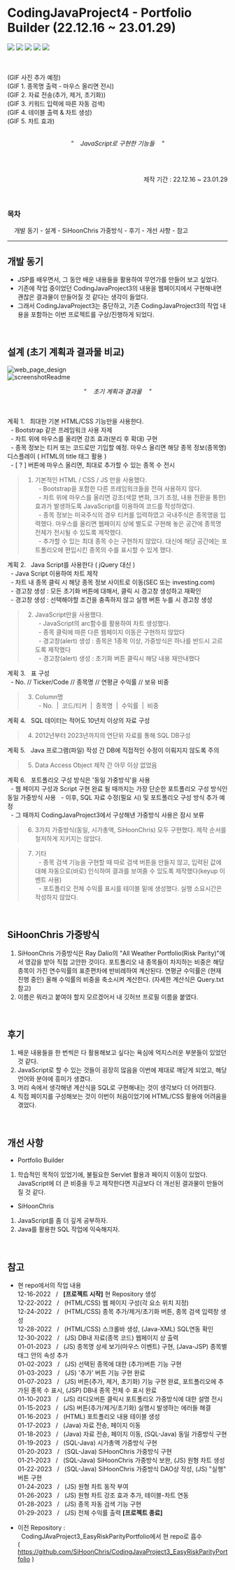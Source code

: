 # CodingJavaProject4 - Portfolio Builder (22.12.16 ~ 23.01.29)  

<div align="left">
<img src="https://img.shields.io/badge/java-007396?style=for-the-badge&logo=java&logoColor=white">
<img src="https://img.shields.io/badge/mysql-4479A1?style=for-the-badge&logo=mysql&logoColor=white">
<img src="https://img.shields.io/badge/html5-E34F26?style=for-the-badge&logo=html5&logoColor=white">
<img src="https://img.shields.io/badge/css-1572B6?style=for-the-badge&logo=css3&logoColor=white">
<img src="https://img.shields.io/badge/javascript-F7DF1E?style=for-the-badge&logo=javascript&logoColor=black">
</div>
<br><br>

(GIF 사진 추가 예정)  
(GIF 1. 종목명 출력 - 마우스 올리면 전시)  
(GIF 2. 자료 전송(추가, 제거, 초기화))  
(GIF 3. 키워드 입력에 따른 자동 검색)  
(GIF 4. 테이블 출력 & 차트 생성)  
(GIF 5. 차트 효과)  
<br>
<div align="center"><i>"&nbsp; &nbsp; JavaScript로 구현한 기능들 &nbsp; &nbsp;"</i></div>

<br><br>  

<div align="right">제작 기간 : 22.12.16 ~ 23.01.29</div>
<br><br>

### 목차  
&nbsp; &nbsp; 개발 동기 - 설계 - SiHoonChris 가중방식 - 후기 - 개선 사항 - 참고  
<hr>  

## 개발 동기  
- JSP를 배우면서, 그 동안 배운 내용들을 활용하여 무언가를 만들어 보고 싶었다.    
- 기존에 작업 중이었던 CodingJavaProject3의 내용을 웹페이지에서 구현해내면 괜찮은 결과물이 만들어질 것 같다는 생각이 들었다.  
- 그래서 CodingJavaProject3는 중단하고, 기존 CodingJavaProject3의 작업 내용을 포함하는 이번 프로젝트를 구상/진행하게 되었다.  
<br>

## 설계 (초기 계획과 결과물 비교) 
![web_page_design](https://user-images.githubusercontent.com/109140000/209435289-16ae2482-c167-445e-9d6b-e63344679e8b.png)  
![screenshotReadme](https://user-images.githubusercontent.com/109140000/216916861-0d25db07-3383-48cd-b436-0f87df81a9e0.png) 
<div align="center"><i>"&nbsp; &nbsp; 초기 계획과 결과물 &nbsp; &nbsp;"</i></div>  
<br><br>  

계획 1. &nbsp; 최대한 기본 HTML/CSS 기능만을 사용한다.  
&nbsp; - Bootstrap 같은 프레임워크 사용 자제  
&nbsp; - 차트 위에 마우스를 올리면 강조 효과(분리 후 확대) 구현  
&nbsp; - 종목 정보는 티커 또는 코드로만 기입할 예정. 마우스 올리면 해당 종목 정보(종목명) 디스플레이 ( HTML의 title 태그 활용 )    
&nbsp; - [ ? ] 버튼에 마우스 올리면, 최대로 추가할 수 있는 종목 수 전시  

> 1. 기본적인 HTML / CSS / JS 만을 사용했다.  
&nbsp; - Bootstrap을 포함한 다른 프레임워크들을 전혀 사용하지 않다.  
&nbsp; - 차트 위에 마우스를 올리면 강조(색깔 변화, 크기 조정, 내용 전환을 통한) 효과가 발생하도록 JavaScript를 이용하여 코드를 작성하였다.  
&nbsp; - 종목 정보는 미국주식의 경우 티커를 입력하였고 국내주식은 종목명을 입력했다. 마우스를 올리면 웹페이지 상에 별도로 구현해 놓은 공간에 종목명 전체가 전시될 수 있도록 제작했다.  
&nbsp; - 추가할 수 있는 최대 종목 수는 구현하지 않았다. 대신에 해당 공간에는 포트폴리오에 편입시킨 종목의 수를 표시할 수 있게 했다.  

계획 2. &nbsp;  Java Script를 사용한다 ( jQuery 대신 )  
&nbsp; - Java Script 이용하여 차트 제작  
&nbsp; - 차트 내 종목 클릭 시 해당 종목 정보 사이트로 이동(SEC 또는 investing.com)  
&nbsp; - 경고창 생성 : 모든 초기화 버튼에 대해서, 클릭 시 경고창 생성하고 재확인  
&nbsp; - 경고창 생성 : 선택해야할 조건을 충족하지 않고 실행 버튼 누를 시 경고창 생성  
> 2. JavaScript만을 사용했다.  
&nbsp; - JavaScript의 arc함수를 활용하여 차트 생성했다.    
&nbsp; - 종목 클릭에 따른 다른 웹페이지 이동은 구현하지 않았다  
&nbsp; - 경고창(alert) 생성 : 종목은 1종목 이상, 가중방식은 하나를 반드시 고르도록 제작했다  
&nbsp; - 경고창(alert) 생성 : 초기화 버튼 클릭시 해당 내용 재안내했다  

계획 3. &nbsp;  표 구성  
&nbsp; - No.  //  Ticker/Code  //  종목명  //  연평균 수익률  //  보유 비중  
> 3. Column명    
&nbsp; - No. &nbsp;|&nbsp;  코드/티커  &nbsp;|&nbsp;  종목명  &nbsp;|&nbsp;  수익률  &nbsp;|&nbsp;  비중  

계획 4. &nbsp; SQL 데이터는 적어도 10년치 이상의 자료 구성
> 4. 2012년부터 2023년까지의 연단위 자료를 통해 SQL DB구성    

계획 5. &nbsp; Java 프로그램(파일) 작성 간 DB에 직접적인 수정이 이뤄지지 않도록 주의  
> 5. Data Access Object 제작 간 아무 이상 없었음   

계획 6. &nbsp; 포트폴리오 구성 방식은 '동일 가중방식'을 사용  
&nbsp; - 웹 페이지 구성과 Script 구현 완료 될 때까지는 가장 단순한 포트폴리오 구성 방식인 동일 가중방식 사용
&nbsp; - 이후, SQL 자료 수정(필요 시) 및 포트폴리오 구성 방식 추가 예정  
&nbsp; - 그 때까지 CodingJavaProject3에서 구상해낸 가중방식 사용은 잠시 보류
> 6. 3가지 가중방식(동일, 시가총액, SiHoonChris) 모두 구현했다. 제작 순서를 철저하게 지키지는 않았다.    

>7. 기타  
&nbsp; - 종목 검색 기능을 구현할 때 따로 검색 버튼을 만들지 않고, 입력된 값에 대해 자동으로(바로) 인식하여 결과를 보여줄 수 있도록 제작했다(keyup 이벤트 사용)  
&nbsp; - 포트폴리오 전체 수익률 표시를 테이블 밑에 생성했다. 실행 소요시간은 작성하지 않았다.  
<br>

## SiHoonChris 가중방식  
1) SiHoonChris 가중방식은 Ray Dalio의 "All Weather Portfolio(Risk Parity)"에서 영감을 받아 직접 고안한 것이다. 포트폴리오 내 종목들이 차지하는 비중은 해당 종목이 가진 연수익률의 표준편차에 반비례하여 계산된다. 연평균 수익률은 (현재 진행 중인) 올해 수익률의 비중을 축소시켜 계산한다. (자세한 계산식은 Query.txt 참고)  
2) 이름은 뭐라고 붙여야 할지 모르겠어서 내 깃허브 프로필 이름을 붙였다.  
<br>

## 후기  
1) 배운 내용들을 한 번씩은 다 활용해보고 싶다는 욕심에 억지스러운 부분들이 있었던 것 같다.  
2) JavaScript로 할 수 있는 것들이 굉장히 많음을 이번에 제대로 깨닫게 되었고, 해당 언어와 분야에 흥미가 생겼다.  
3) 머리 속에서 생각해낸 계산식을 SQL로 구현해내는 것이 생각보다 더 어려웠다.  
4) 직접 페이지를 구성해보는 것이 이번이 처음이었기에 HTML/CSS 활용에 어려움을  겪었다.  
<br>

## 개선 사항 
- Portfolio Builder   
1. 학습적인 목적이 있었기에, 불필요한 Servlet 활용과 페이지 이동이 있었다. JavaScript에 더 큰 비중을 두고 제작한다면 지금보다 더 개선된 결과물이 만들어질 것 같다.  

- SiHoonChris  
1. JavaScript를 좀 더 깊게 공부하자.  
2. Java를 활용한 SQL 작업에 익숙해지자.  
<br>

## 참고  
- 현 repo에서의 작업 내용  
12-16-2022 &nbsp; / &nbsp; <strong>[프로젝트 시작]</strong> 현 Repository 생성  
12-22-2022 &nbsp; / &nbsp; (HTML/CSS) 웹 페이지 구성(각 요소 위치 지정)  
12-24-2022 &nbsp; / &nbsp; (HTML/CSS) 종목 추가/제거/초기화 버튼, 종목 검색 입력창 생성  
12-28-2022 &nbsp; / &nbsp; (HTML/CSS) 스크롤바 생성, (Java-XML) SQL연동 확인  
12-30-2022 &nbsp; / &nbsp; (JS) DB내 자료(종목 코드) 웹페이지 상 출력  
01-01-2023 &nbsp; / &nbsp; (JS) 종목명 상세 보기(마우스 이벤트) 구현, (Java-JSP) 종목별 태그 안의 속성 추가  
01-02-2023 &nbsp; / &nbsp; (JS) 선택된 종목에 대한 (추가)버튼 기능 구현  
01-03-2023 &nbsp; / &nbsp; (JS) '추가' 버튼 기능 구현 완료  
01-07-2023 &nbsp; / &nbsp; (JS) 버튼(추가, 제거, 초기화) 기능 구현 완료, 포트폴리오에 추가된 종목 수 표시, (JSP) DB내 종목 전체 수 표시 완료  
01-10-2023 &nbsp; / &nbsp; (JS) 라디오버튼 클릭시 포트폴리오 가중방식에 대한 설명 전시  
01-15-2023 &nbsp; / &nbsp; (JS) 버튼(추가/제거/초기화) 실행시 발생하는 에러들 해결    
01-16-2023 &nbsp; / &nbsp; (HTML) 포트폴리오 내용 테이블 생성    
01-17-2023 &nbsp; / &nbsp; (Java) 자료 전송, 페이지 이동  
01-18-2023 &nbsp; / &nbsp; (Java) 자료 전송, 페이지 이동, (SQL-Java) 동일 가중방식 구현  
01-19-2023 &nbsp; / &nbsp; (SQL-Java) 시가총액 가중방식 구현  
01-20-2023 &nbsp; / &nbsp; (SQL-Java) SiHoonChris 가중방식 구현   
01-21-2023 &nbsp; / &nbsp; (SQL-Java) SiHoonChris 가중방식 보완, (JS) 원형 차트 생성  
01-22-2023 &nbsp; / &nbsp; (SQL-Java) SiHoonChris 가중방식 DAO상 작성, (JS) "실행" 버튼 구현  
01-24-2023 &nbsp; / &nbsp; (JS) 원형 차트 동작 부여  
01-26-2023 &nbsp; / &nbsp; (JS) 원형 차트 강조 효과 추가, 테이블-차트 연동  
01-28-2023 &nbsp; / &nbsp; (JS) 종목 자동 검색 기능 구현  
01-29-2023 &nbsp; / &nbsp; (JS) 전체 수익률 출력 <strong>[프로젝트 종료]</strong>  

- 이전 Repository :  
&nbsp; CodingJAvaProject3_EasyRiskParityPortfolio에서 현 repo로 흡수  
( https://github.com/SiHoonChris/CodingJavaProject3_EasyRiskParityPortfolio )  
